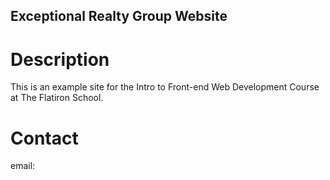 Exceptional Realty Group Website
---

# Description

This is an example site for the Intro to Front-end Web Development Course at The Flatiron School. 

# Contact

email: 